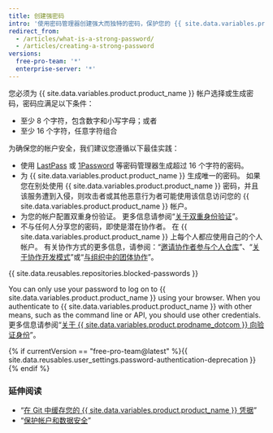 ```yaml
---
title: 创建强密码
intro: '使用密码管理器创建强大而独特的密码，保护您的 {{ site.data.variables.product.product_name }} 帐户。'
redirect_from:
  - /articles/what-is-a-strong-password/
  - /articles/creating-a-strong-password
versions:
  free-pro-team: '*'
  enterprise-server: '*'
---
```


您必须为 {{ site.data.variables.product.product_name }} 帐户选择或生成密码，密码应满足以下条件：
- 至少 8 个字符，包含数字和小写字母；或者
- 至少 16 个字符，任意字符组合

为确保您的帐户安全，我们建议您遵循以下最佳实践：
- 使用 [LastPass](https://lastpass.com/) 或 [1Password](https://1password.com/) 等密码管理器生成超过 16 个字符的密码。
- 为 {{ site.data.variables.product.product_name }} 生成唯一的密码。 如果您在别处使用 {{ site.data.variables.product.product_name }} 密码，并且该服务遭到入侵，则攻击者或其他恶意行为者可能使用该信息访问您的 {{ site.data.variables.product.product_name }} 帐户。
- 为您的帐户配置双重身份验证。 更多信息请参阅“[关于双重身份验证](/articles/about-two-factor-authentication)”。
- 不与任何人分享您的密码，即使是潜在协作者。 在 {{ site.data.variables.product.product_name }} 上每个人都应使用自己的个人帐户。 有关协作方式的更多信息，请参阅：“[邀请协作者参与个人仓库](/articles/inviting-collaborators-to-a-personal-repository)”、“[关于协作开发模式](/articles/about-collaborative-development-models/)”或“[与组织中的团体协作](/articles/collaborating-with-groups-in-organizations/)”。

{{ site.data.reusables.repositories.blocked-passwords }}

You can only use your password to log on to {{ site.data.variables.product.product_name }} using your browser. When you authenticate to {{ site.data.variables.product.product_name }} with other means, such as the command line or API, you should use other credentials. 更多信息请参阅“[关于 {{ site.data.variables.product.prodname_dotcom }} 向验证身份](/github/authenticating-to-github/about-authentication-to-github)”。

{% if currentVersion == "free-pro-team@latest" %}{{ site.data.reusables.user_settings.password-authentication-deprecation }}{% endif %}

### 延伸阅读

- “[在 Git 中缓存您的 {{ site.data.variables.product.product_name }} 凭据](/github/using-git/caching-your-github-credentials-in-git/)”
- “[保护帐户和数据安全](/articles/keeping-your-account-and-data-secure/)”
